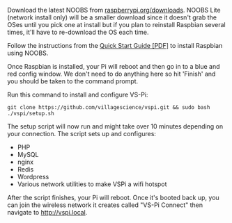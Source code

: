 Download the latest NOOBS from [raspberrypi.org/downloads](http://www.raspberrypi.org/downloads). NOOBS Lite (network install only) will be a smaller download since it doesn't grab the OSes until you pick one at install but if you plan to reinstall Raspbian several times, it'll have to re-download the OS each time.

Follow the instructions from the [Quick Start Guide [PDF]](http://www.raspberrypi.org/wp-content/uploads/2012/04/quick-start-guide-v2_1.pdf) to install Raspbian using NOOBS.

Once Raspbian is installed, your Pi will reboot and then go in to a blue and red config window. We don't need to do anything here so hit 'Finish' and you should be taken to the command prompt.

Run this command to install and configure VS-Pi:

    git clone https://github.com/villagescience/vspi.git && sudo bash ./vspi/setup.sh

The setup script will now run and might take over 10 minutes depending on your connection. The script sets up and configures:

* PHP
* MySQL
* nginx
* Redis
* Wordpress
* Various network utilities to make VSPi a wifi hotspot

After the script finishes, your Pi will reboot. Once it's booted back up, you can join the wireless network it creates called "VS-Pi Connect" then navigate to http://vspi.local.